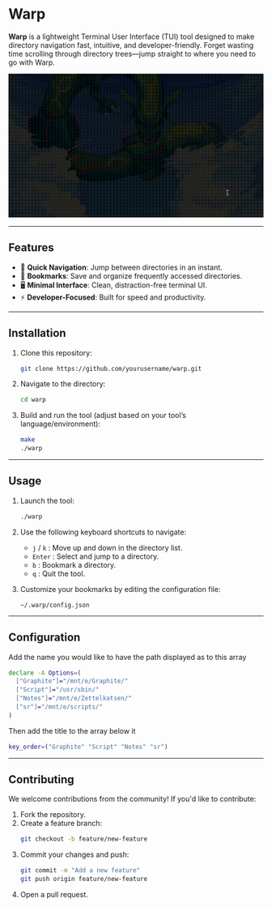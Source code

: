 # Warp  

**Warp** is a lightweight Terminal User Interface (TUI) tool designed to make directory navigation fast, intuitive, and developer-friendly. Forget wasting time scrolling through directory trees—jump straight to where you need to go with Warp.  


![](assets/dem.gif)  

---

## Features  
- 🚀 **Quick Navigation**: Jump between directories in an instant.  
- 🔖 **Bookmarks**: Save and organize frequently accessed directories.  
- 🖥️ **Minimal Interface**: Clean, distraction-free terminal UI.  
- ⚡ **Developer-Focused**: Built for speed and productivity.  

---

## Installation  

1. Clone this repository:  
   ```bash
   git clone https://github.com/yourusername/warp.git
   ```  

2. Navigate to the directory:  
   ```bash
   cd warp
   ```  

3. Build and run the tool (adjust based on your tool’s language/environment):  
   ```bash
   make
   ./warp
   ```  

---

## Usage  

1. Launch the tool:  
   ```bash
   ./warp
   ```  

2. Use the following keyboard shortcuts to navigate:  
   - `j` / `k` : Move up and down in the directory list.  
   - `Enter` : Select and jump to a directory.  
   - `b` : Bookmark a directory.  
   - `q` : Quit the tool.  

3. Customize your bookmarks by editing the configuration file:  
   ```plaintext
   ~/.warp/config.json
   ```  

---

## Configuration  

Add the name you would like to have the path displayed as to this array   
```bash
declare -A Options=(
  ["Graphite"]="/mnt/e/Graphite/"
  ["Script"]="/usr/sbin/"
  ["Notes"]="/mnt/e/Zettelkatsen/"
  ["sr"]="/mnt/e/scripts/"
)

```  
Then add the title to the array below it 
```bash
key_order=("Graphite" "Script" "Notes" "sr")
```
---

## Contributing  

We welcome contributions from the community! If you'd like to contribute:  
1. Fork the repository.  
2. Create a feature branch:  
   ```bash
   git checkout -b feature/new-feature
   ```  
3. Commit your changes and push:  
   ```bash
   git commit -m "Add a new feature"
   git push origin feature/new-feature
   ```  
4. Open a pull request.  


